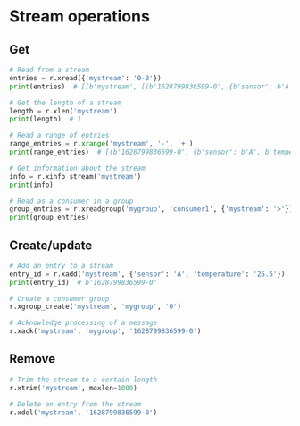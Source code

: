 # Stream operations

## Get

```python
# Read from a stream
entries = r.xread({'mystream': '0-0'})
print(entries)  # [[b'mystream', [(b'1628799836599-0', {b'sensor': b'A', b'temperature': b'25.5'})]]]
```

```python
# Get the length of a stream
length = r.xlen('mystream')
print(length)  # 1
```

```python
# Read a range of entries
range_entries = r.xrange('mystream', '-', '+')
print(range_entries)  # [(b'1628799836599-0', {b'sensor': b'A', b'temperature': b'25.5'})]
```


```python
# Get information about the stream
info = r.xinfo_stream('mystream')
print(info)
```


```python
# Read as a consumer in a group
group_entries = r.xreadgroup('mygroup', 'consumer1', {'mystream': '>'})
print(group_entries)
```

## Create/update

```python
# Add an entry to a stream
entry_id = r.xadd('mystream', {'sensor': 'A', 'temperature': '25.5'})
print(entry_id)  # b'1628799836599-0'
```


```python
# Create a consumer group
r.xgroup_create('mystream', 'mygroup', '0')
```

```python
# Acknowledge processing of a message
r.xack('mystream', 'mygroup', '1628799836599-0')
```

## Remove

```python
# Trim the stream to a certain length
r.xtrim('mystream', maxlen=1000)
```

```python
# Delete an entry from the stream
r.xdel('mystream', '1628799836599-0')
```